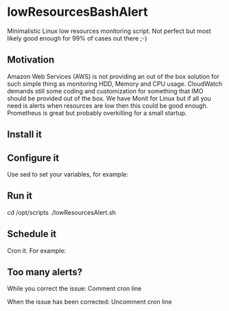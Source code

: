 # lowResourcesBashAlert
Minimalistic Linux low resources monitoring script. Not perfect but most likely good enough for 99% of cases out there ;-)

## Motivation
Amazon Web Services (AWS) is not providing an out of the box solution for such simple thing as monitoring HDD, Memory and CPU usage. CloudWatch demands still some coding and customization for something that IMO should be provided out of the box. We have Monit for Linux but if all you need is alerts when resources are low then this could be good enough. Prometheus is great but probably overkilling for a small startup.

## Install it


## Configure it
Use sed to set your variables, for example:

## Run it
cd /opt/scripts
./lowResourcesAlert.sh

## Schedule it
Cron it. For example:

## Too many alerts?
While you correct the issue: Comment cron line

When the issue has been corrected: Uncomment cron line
